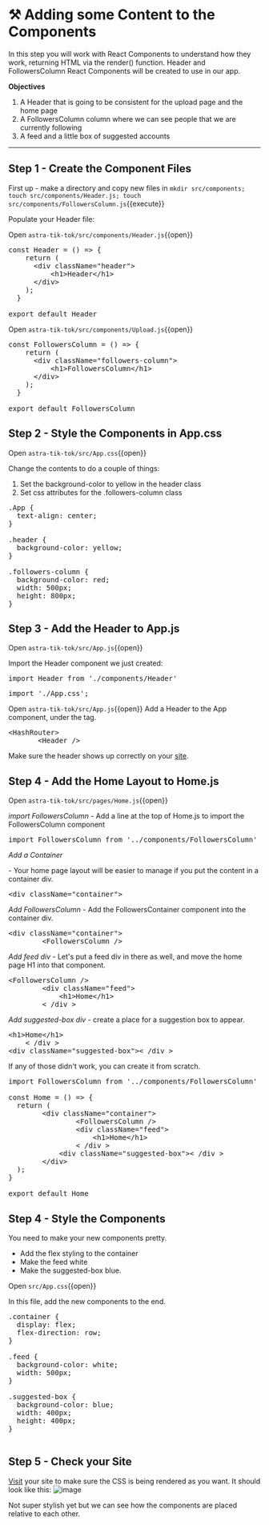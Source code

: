 # ⚒️ Adding some Content to the Components

In this step you will work with React Components to understand how they work, returning HTML via the render() function.  Header and FollowersColumn React Components will be created to use in our app.

**Objectives**
1. A Header that is going to be consistent for the upload page and the home page
2. A FollowersColumn column where we can see people that we are currently following
3. A feed and a little box of suggested accounts

---

## Step 1 - Create the Component Files

First up - make a directory and copy new files in
`mkdir src/components; touch src/components/Header.js; touch src/components/FollowersColumn.js`{{execute}}

Populate your Header file:

Open `astra-tik-tok/src/components/Header.js`{{open}}

<pre class="file" data-filename="root/astra-tik-tok/components/Header.js" data-target="replace">
const Header = () => {
    return (
      &lt;div className="header"&gt;
          &lt;h1>Header&lt;/h1&gt;
      &lt;/div&gt;
    );
  }
  
export default Header
</pre>

Open `astra-tik-tok/src/components/Upload.js`{{open}}

<pre class="file" data-filename="root/astra-tik-tok/components/FollowersColumn.js" data-target="replace">
const FollowersColumn = () => {
    return (
      &lt;div className="followers-column"&gt;
          &lt;h1>FollowersColumn&lt;/h1&gt;
      &lt;/div&gt;
    );
  }
  
export default FollowersColumn
</pre>

## Step 2 - Style the Components in App.css

Open `astra-tik-tok/src/App.css`{{open}}

Change the contents to do a couple of things:
1. Set the background-color to yellow in the header class
2. Set css attributes for the .followers-column class

<pre class="file" data-filename="root/astra-tik-tok/src/App.css" data-target="replace">
.App {
  text-align: center;
}

.header {
  background-color: yellow;
}

.followers-column {
  background-color: red;
  width: 500px;
  height: 800px;
}
</pre>

## Step 3 - Add the Header to App.js

Open `astra-tik-tok/src/App.js`{{open}}

Import the Header component we just created:
<pre class="file" data-filename="astra-tik-toc/src/App.js" data-target="prepend">
import Header from './components/Header'
</pre>

<pre class="file" data-filename="astra-tik-toc/src/index.js" data-target="insert"  data-marker="import './index.css';">
import './App.css';
</pre>

Open `astra-tik-tok/src/App.js`{{open}}
Add a Header to the App component, under the <HashRouter> tag.
<pre class="file" data-filename="astra-tik-toc/src/App.js" data-target="insert"  data-marker="<HashRouter>">
&lt;HashRouter&gt;
       &lt;Header /&gt;
</pre>

Make sure the header shows up correctly on your <a href="https://[[HOST_SUBDOMAIN]]-3000-[[KATACODA_HOST]].environments.katacoda.com/">site</a>.

## Step 4 - Add the Home Layout to Home.js

Open `astra-tik-tok/src/pages/Home.js`{{open}}

*import FollowersColumn* - Add a line at the top of Home.js to import the FollowersColumn component
<pre class="file" data-filename="astra-tik-toc/src/pages/Home.js" data-target="prepend">
import FollowersColumn from '../components/FollowersColumn'
</pre>

*Add a Container <div>* - Your home page layout will be easier to manage if you put the content in a container div.
<pre class="file" data-filename="astra-tik-toc/src/pages/Home.js" data-target="insert" data-marker='<div className="Home">'>
&lt;div className="container"&gt;
</pre>

*Add FollowersColumn* - Add the FollowersContainer component into the container div.
<pre class="file" data-filename="astra-tik-toc/src/pages/Home.js" data-target="insert" data-marker='<div className="container">'>
&lt;div className="container"&gt;
        &lt;FollowersColumn /&gt;
</pre>

*Add feed div* - Let's put a feed div in there as well, and move the home page H1 into that component.
<pre class="file" data-filename="astra-tik-toc/src/pages/Home.js" data-target="insert" data-marker='<FollowersColumn />'>
&lt;FollowersColumn /&gt;
        &lt;div className="feed"&gt; 
            &lt;h1&gt;Home&lt;/h1&gt;
        &lt; /div &gt;
</pre>

*Add suggested-box div* - create a place for a suggestion box to appear.
<pre class="file" data-filename="astra-tik-toc/src/pages/Home.js" data-target="insert" data-marker='<h1>Home</h1>'>
&lt;h1&gt;Home&lt;/h1&gt;
    &lt; /div &gt;
&lt;div className="suggested-box"&gt;&lt; /div &gt;
</pre>

If any of those didn't work, you can create it from scratch.
<pre class="file" data-filename="astra-tik-toc/src/pages/Home.js" data-target="replace">
import FollowersColumn from '../components/FollowersColumn'

const Home = () => {
  return (
        &lt;div className="container"&gt;
                &lt;FollowersColumn /&gt;
                &lt;div className="feed"&gt; 
                    &lt;h1&gt;Home&lt;/h1&gt;
                &lt; /div &gt;
            &lt;div className="suggested-box"&gt;&lt; /div &gt;
        &lt;/div&gt;
  );
}

export default Home
</pre>

## Step 4 - Style the Components
You need to make your new components pretty.
* Add the flex styling to the container
* Make the feed white
* Make the suggested-box blue. 

Open `src/App.css`{{open}}

In this file, add the new components to the end.

<pre class="file" data-filename="astra-tik-toc/src/App.css" data-target="append">
.container {
  display: flex;
  flex-direction: row;
}

.feed {
  background-color: white;
  width: 500px;
}

.suggested-box {
  background-color: blue;
  width: 400px;
  height: 400px;
}

</pre>

## Step 5 - Check your Site

<a href="https://[[HOST_SUBDOMAIN]]-3000-[[KATACODA_HOST]].environments.katacoda.com/">Visit</a> your site to make sure the CSS is being rendered as you want.  It should look like this:
![image](https://user-images.githubusercontent.com/77410784/114914386-11f91c80-9dd7-11eb-8e8c-17f055f3fc49.png)

Not super stylish yet but we can see how the components are placed relative to each other.